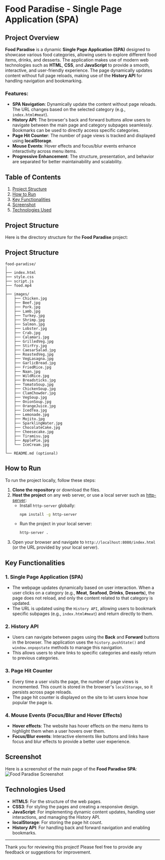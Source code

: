 # Food Paradise - Single Page Application (SPA)

## Project Overview

**Food Paradise** is a dynamic **Single Page Application (SPA)** designed to showcase various food categories, allowing users to explore different food items, drinks, and desserts. The application makes use of modern web technologies such as **HTML**, **CSS**, and **JavaScript** to provide a smooth, interactive, and user-friendly experience. The page dynamically updates content without full page reloads, making use of the **History API** for handling navigation and bookmarking.

### Features:
- **SPA Navigation**: Dynamically update the content without page reloads. The URL changes based on the selected category (e.g., `index.html#meat`).
- **History API**: The browser's back and forward buttons allow users to navigate between the main page and category subpages seamlessly. Bookmarks can be used to directly access specific categories.
- **Page Hit Counter**: The number of page views is tracked and displayed using **localStorage**.
- **Mouse Events**: Hover effects and focus/blur events enhance interactivity across menu items.
- **Progressive Enhancement**: The structure, presentation, and behavior are separated for better maintainability and scalability.

## Table of Contents
1. [Project Structure](#project-structure)
2. [How to Run](#how-to-run)
3. [Key Functionalities](#key-functionalities)
4. [Screenshot](#screenshot)
5. [Technologies Used](#technologies-used)

## Project Structure

Here is the directory structure for the **Food Paradise** project:

## Project Structure
```plaintext
food-paradise/
│
├── index.html
├── style.css
├── script.js
├── food.mp4
│
├── images/
│   ├── Chicken.jpg
│   ├── Beef.jpg
│   ├── Pork.jpg
│   ├── Lamb.jpg
│   ├── Turkey.jpg
│   ├── Shrimp.jpg
│   ├── Salmon.jpg
│   ├── Lobster.jpg
│   ├── Crab.jpg
│   ├── Calamari.jpg
│   ├── GrilledVeg.jpg
│   ├── StirFry.jpg
│   ├── CaesarSalad.jpg
│   ├── RoastedVeg.jpg
│   ├── VegLasagna.jpg
│   ├── GarlicBread.jpg
│   ├── FriedRice.jpg
│   ├── Naan.jpg
│   ├── WildRice.jpg
│   ├── Breadsticks.jpg
│   ├── TomatoSoup.jpg
│   ├── ChickenSoup.jpg
│   ├── ClamChowder.jpg
│   ├── VegSoup.jpg
│   ├── OnionSoup.jpg
│   ├── OrangeJuice.jpg
│   ├── IcedTea.jpg
│   ├── Lemonade.jpg
│   ├── Mojito.jpg
│   ├── SparklingWater.jpg
│   ├── ChocolateCake.jpg
│   ├── Cheesecake.jpg
│   ├── Tiramisu.jpg
│   ├── ApplePie.jpg
│   └── IceCream.jpg
│
└── README.md (optional)
```


## How to Run

To run the project locally, follow these steps:

1. **Clone the repository** or download the files.
2. **Host the project** on any web server, or use a local server such as [http-server](https://www.npmjs.com/package/http-server):
   - Install `http-server` globally:
     ```bash
     npm install -g http-server
     ```
   - Run the project in your local server:
     ```bash
     http-server .
     ```
3. Open your browser and navigate to `http://localhost:8080/index.html` (or the URL provided by your local server).

## Key Functionalities

### 1. **Single Page Application (SPA)**
   - The webpage updates dynamically based on user interaction. When a user clicks on a category (e.g., **Meat**, **Seafood**, **Drinks**, **Desserts**), the page does not reload, and only the content related to that category is updated.
   - The URL is updated using the `History API`, allowing users to bookmark specific subpages (e.g., `index.html#meat`) and return directly to them.

### 2. **History API**
   - Users can navigate between pages using the **Back** and **Forward** buttons in the browser. The application uses the `history.pushState()` and `window.onpopstate` methods to manage this navigation.
   - This allows users to share links to specific categories and easily return to previous categories.

### 3. **Page Hit Counter**
   - Every time a user visits the page, the number of page views is incremented. This count is stored in the browser's `localStorage`, so it persists across page reloads.
   - The page hit counter is displayed on the site to let users know how popular the page is.

### 4. **Mouse Events (Focus/Blur and Hover Effects)**
   - **Hover effects**: The website has hover effects on the menu items to highlight them when a user hovers over them.
   - **Focus/Blur events**: Interactive elements like buttons and links have focus and blur effects to provide a better user experience.

## Screenshot

Here is a screenshot of the main page of the **Food Paradise SPA**:
![Food Paradise Screenshot](https://github.com/user-attachments/assets/c139970c-5aa7-4b10-ae76-25fb17472b82)

## Technologies Used

- **HTML5**: For the structure of the web pages.
- **CSS3**: For styling the pages and creating a responsive design.
- **JavaScript**: For implementing dynamic content updates, handling user interactions, and managing the History API.
- **localStorage**: For storing the page hit count.
- **History API**: For handling back and forward navigation and enabling bookmarks.


---

Thank you for reviewing this project! Please feel free to provide any feedback or suggestions for improvement.
